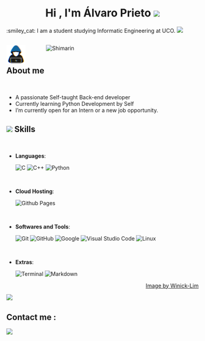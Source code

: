 <h1 align="center"><b>Hi , I'm Álvaro Prieto </b><img src="https://media.giphy.com/media/hvRJCLFzcasrR4ia7z/giphy.gif" width="35"></h1>
:smiley_cat: I am a student studying Informatic Engineering at UCO.
<a href="https://www.youtube.com/watch?v=aKWFhi8KnJg"><img src="https://user-images.githubusercontent.com/73097560/115834477-dbab4500-a447-11eb-908a-139a6edaec5c.gif"></a>
<div>

<img align="right" width="400" alt="Shimarin" src="https://images-wixmp-ed30a86b8c4ca887773594c2.wixmp.com/f/0a6ab302-0ed5-4807-9930-65550db72727/dfdgfzs-3f402288-be99-437d-9346-2ecf6861050f.jpg?token=eyJ0eXAiOiJKV1QiLCJhbGciOiJIUzI1NiJ9.eyJzdWIiOiJ1cm46YXBwOjdlMGQxODg5ODIyNjQzNzNhNWYwZDQxNWVhMGQyNmUwIiwiaXNzIjoidXJuOmFwcDo3ZTBkMTg4OTgyMjY0MzczYTVmMGQ0MTVlYTBkMjZlMCIsIm9iaiI6W1t7InBhdGgiOiJcL2ZcLzBhNmFiMzAyLTBlZDUtNDgwNy05OTMwLTY1NTUwZGI3MjcyN1wvZGZkZ2Z6cy0zZjQwMjI4OC1iZTk5LTQzN2QtOTM0Ni0yZWNmNjg2MTA1MGYuanBnIn1dXSwiYXVkIjpbInVybjpzZXJ2aWNlOmZpbGUuZG93bmxvYWQiXX0.R_FVDriCx7L7hBLrZO9ES1f186t_E1GpnV5g3e_Whs4"/>

## <picture><img src = "https://github.com/0xAbdulKhalid/0xAbdulKhalid/raw/main/assets/mdImages/about_me.gif" width = 50px></picture> **About me**
<br>

- A passionate Self-taught Back-end developer
- Currently learning Python Development by Self
- I’m currently open for an Intern or a new job opportunity.
  
## <img src="https://media2.giphy.com/media/QssGEmpkyEOhBCb7e1/giphy.gif?cid=ecf05e47a0n3gi1bfqntqmob8g9aid1oyj2wr3ds3mg700bl&rid=giphy.gif" width ="25"><b> Skills</b>
<br>

<p align="center">

- **Languages**:
    
    ![C](https://img.shields.io/badge/C%20-%232370ED.svg?style=for-the-badge&logo=c&logoColor=white)    ![C++](https://img.shields.io/badge/C++%20-%2300599C.svg?style=for-the-badge&logo=c%2B%2B&logoColor=white)    ![Python](https://img.shields.io/badge/Python%20-%2314354C.svg?style=for-the-badge&logo=python&logoColor=white)

<br>

- **Cloud Hosting**:

    ![Github Pages](https://img.shields.io/badge/GitHub%20Pages-%23327FC7.svg?style=for-the-badge&logo=github&logoColor=white)
    
<br>

- **Softwares and Tools**:

    ![Git](https://img.shields.io/badge/git-%23F05033.svg?style=for-the-badge&logo=git&logoColor=white)    ![GitHub](https://img.shields.io/badge/github-%23121011.svg?style=for-the-badge&logo=github&logoColor=white)    ![Google](https://img.shields.io/badge/google-%234285F4.svg?style=for-the-badge&logo=google&logoColor=white)    ![Visual Studio Code](https://img.shields.io/badge/Visual%20Studio%20Code-0078d7.svg?style=for-the-badge&logo=visual-studio-code&logoColor=white)    ![Linux](https://img.shields.io/badge/Linux-FCC624?style=for-the-badge&logo=linux&logoColor=black) 

<br>

- **Extras**:

    ![Terminal](https://img.shields.io/badge/Terminal-%23054020?style=for-the-badge&logo=gnu-bash&logoColor=white)
    ![Markdown](https://img.shields.io/badge/markdown-%23000000.svg?style=for-the-badge&logo=markdown&logoColor=white)   


</p>

  
<div align="right">
<a href="https://www.pixiv.net/en/users/11963288/artworks">Image by Winick-Lim</a>
  </div>
  </div>


<a href="https://www.youtube.com/watch?v=aKWFhi8KnJg"><img src="https://user-images.githubusercontent.com/73097560/115834477-dbab4500-a447-11eb-908a-139a6edaec5c.gif"></a>
<div>

## Contact me :

<a href="mailto:alvaro.pri.2003@gmail.com" target="_blank">
<img src="https://img.shields.io/badge/Gmail-%C3%81lvaro%20Prieto-red?style=for-the-badge&logo=gmail&logoColor=white" t=mail style="margin-bottom: 5px;" />
</a>
